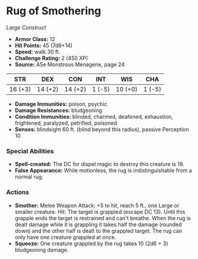 # Rug of Smothering

*Large* *Construct*

- **Armor Class:** 12
- **Hit Points:** 45 (7d8+14)
- **Speed:** walk 30 ft.
- **Challenge Rating:** 2 (450 XP)
- **Source:** A5e Monstrous Menagerie, page 24

| STR | DEX | CON | INT | WIS | CHA |
| --- | --- | --- | --- | --- | --- |
| 16 (+3) | 14 (+2) | 14 (+2) | 1 (-5) | 10 (+0) | 1 (-5) |

- **Damage Immunities:** poison, psychic
- **Damage Resistances:** bludgeoning
- **Condition Immunities:** blinded, charmed, deafened, exhaustion, frightened, paralyzed, petrified, poisoned
- **Senses:** blindsight 60 ft. (blind beyond this radius), passive Perception 10

### Special Abilities

- **Spell-created:** The DC for dispel magic to destroy this creature is 19.
- **False Appearance:** While motionless, the rug is indistinguishable from a normal rug.

### Actions

- **Smother:** Melee Weapon Attack: +5 to hit, reach 5 ft., one Large or smaller creature. Hit: The target is grappled (escape DC 13). Until this grapple ends  the target is restrained and can't breathe. When the rug is dealt damage while it is grappling  it takes half the damage (rounded down) and the other half is dealt to the grappled target. The rug can only have one creature grappled at once.
- **Squeeze:** One creature grappled by the rug takes 10 (2d6 + 3) bludgeoning damage.



